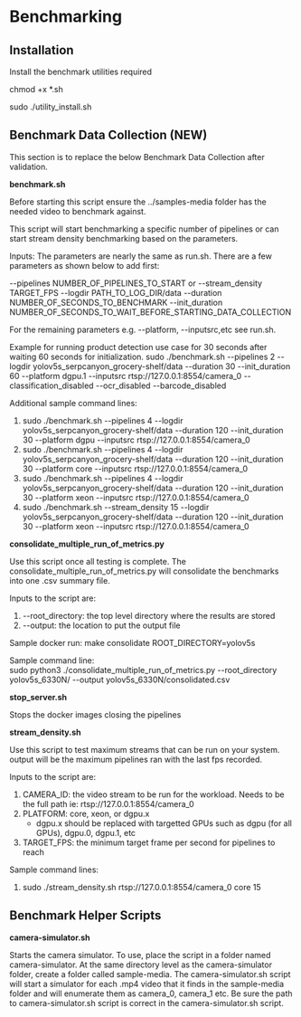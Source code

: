 # Benchmarking

## Installation
Install the benchmark utilities required  

chmod +x *.sh

sudo ./utility_install.sh  


## Benchmark Data Collection (NEW)
This section is to replace the below Benchmark Data Collection after validation.

**benchmark.sh**

Before starting this script ensure the ../samples-media folder has the needed video to benchmark against. 

This script will start benchmarking a specific number of pipelines or can start stream density benchmarking based on the parameters. 

Inputs: The parameters are nearly the same as run.sh. There are a few parameters as shown below to add first:

--pipelines NUMBER_OF_PIPELINES_TO_START or  --stream_density TARGET_FPS
--logdir PATH_TO_LOG_DIR/data 
--duration NUMBER_OF_SECONDS_TO_BENCHMARK
--init_duration NUMBER_OF_SECONDS_TO_WAIT_BEFORE_STARTING_DATA_COLLECTION 

For the remaining parameters e.g. --platform, --inputsrc,etc see run.sh.

Example for running product detection use case for 30 seconds after waiting 60 seconds for initialization.
sudo ./benchmark.sh --pipelines 2 --logdir yolov5s_serpcanyon_grocery-shelf/data --duration 30 --init_duration 60 --platform dgpu.1 --inputsrc rtsp://127.0.0.1:8554/camera_0 --classification_disabled --ocr_disabled --barcode_disabled

Additional sample command lines:  

1. sudo ./benchmark.sh --pipelines 4 --logdir yolov5s_serpcanyon_grocery-shelf/data --duration 120 --init_duration 30 --platform dgpu --inputsrc rtsp://127.0.0.1:8554/camera_0
2. sudo ./benchmark.sh --pipelines 4 --logdir yolov5s_serpcanyon_grocery-shelf/data --duration 120 --init_duration 30 --platform core --inputsrc rtsp://127.0.0.1:8554/camera_0
3. sudo ./benchmark.sh --pipelines 4 --logdir yolov5s_serpcanyon_grocery-shelf/data --duration 120 --init_duration 30 --platform xeon --inputsrc rtsp://127.0.0.1:8554/camera_0
4. sudo ./benchmark.sh --stream_density 15 --logdir yolov5s_serpcanyon_grocery-shelf/data --duration 120 --init_duration 30 --platform xeon --inputsrc rtsp://127.0.0.1:8554/camera_0

**consolidate_multiple_run_of_metrics.py**

Use this script once all testing is complete. The consolidate_multiple_run_of_metrics.py will  consolidate the benchmarks into one .csv summary file.  

Inputs to the script are:  

1. --root_directory: the top level directory where the results are stored  
2. --output: the location to put the output file  

Sample docker run:
make consolidate ROOT_DIRECTORY=yolov5s

Sample command line:  
sudo python3 ./consolidate_multiple_run_of_metrics.py --root_directory yolov5s_6330N/ --output yolov5s_6330N/consolidated.csv  

**stop_server.sh**

Stops the docker images closing the pipelines  

**stream_density.sh**

Use this script to test maximum streams that can be run on your system. output will be the maximum pipelines ran with the last fps recorded.

Inputs to the script are:

1. CAMERA_ID: the video stream to be run for the workload. Needs to be the full path ie: rtsp://127.0.0.1:8554/camera_0  
2. PLATFORM: core, xeon, or dgpu.x
    - dgpu.x should be replaced with targetted GPUs such as dgpu (for all GPUs), dgpu.0, dgpu.1, etc
3. TARGET_FPS: the minimum target frame per second for pipelines to reach

Sample command lines:  
1. sudo ./stream_density.sh rtsp://127.0.0.1:8554/camera_0 core 15

## Benchmark Helper Scripts

**camera-simulator.sh**

Starts the camera simulator. To use, place the script in a folder named camera-simulator. At the same directory level as the camera-simulator folder, create a folder called sample-media. The camera-simulator.sh script will start a simulator for each .mp4 video that it finds in the sample-media folder and will enumerate them as camera_0, camera_1 etc.  Be sure the path to camera-simulator.sh script is correct in the camera-simulator.sh script.  




